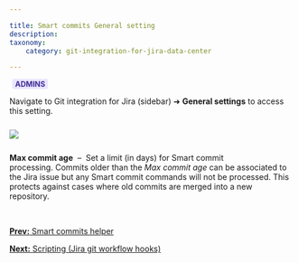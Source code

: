 ```yaml
---

title: Smart commits General setting
description:
taxonomy:
    category: git-integration-for-jira-data-center

---
```


<b style='background-color:#EAE5FE; padding:1px 5px; color:#412C92; border-radius:3px; margin: 0 5px; font-size: small;'>ADMINS</b>

Navigate to Git integration for Jira (sidebar) ➜ **General settings** to access this setting.

<img src='/wp-content/uploads/gij-smart-commits-gen-cfg-setting.png' style='display:block;margin:25px auto;max-width:100%' />

**Max commit age**  –  Set a limit (in days) for Smart commit processing. Commits older than the _Max commit age_ can be associated to the Jira issue but any Smart commit commands will not be processed. This protects against cases where old commits are merged into a new repository.

&nbsp;

[**Prev:** Smart commits helper](/git-integration-for-jira-data-center/smart-commits-helper-gij-self-managed)

[**Next:** Scripting (Jira git workflow hooks)](/git-integration-for-jira-data-center/Scripting-(Jira-git-workflow-hooks)-gij-self-managed)


